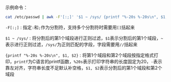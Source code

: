 示例命令：

```bash
cat /etc/passwd | awk -F'[:;]' '$1 ~ /sys/ {printf "%-20s %-20s\n", $1, $2}'
```

`-F[:;]` : 指定`:`和`;`作为分割符，支持多个分割符时需要用`[]`括起来

`$1 ~ /sys/` : 将分割后的第1个域段进行正则过滤，`$1`表示分割后的第1个域段，`~`表示进行正则过滤，`/sys/`为正则匹配的字段，字段需要用`//`括起来

`{printf "%-20s %-20s\n", $1, $2}` : 将第1个域段和第2个域段按指定格式打印，`printf`为C语言的printf函数，`%20s`表示打印字符串的长度固定为20，`-`表示靠左对齐，字符串长度不足默认补空格，`$1, $2`表示分割后的第1个域段和第2个域段